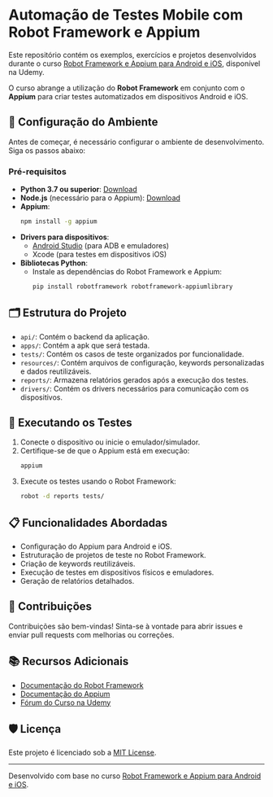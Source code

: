 # Automação de Testes Mobile com Robot Framework e Appium

Este repositório contém os exemplos, exercícios e projetos desenvolvidos durante o curso [Robot Framework e Appium para Android e iOS](https://www.udemy.com/course/robot-framework-e-appium-para-android-e-ios/?couponCode=2021PM25), disponível na Udemy.

O curso abrange a utilização do **Robot Framework** em conjunto com o **Appium** para criar testes automatizados em dispositivos Android e iOS.

## 🔧 Configuração do Ambiente

Antes de começar, é necessário configurar o ambiente de desenvolvimento. Siga os passos abaixo:

### Pré-requisitos
- **Python 3.7 ou superior**: [Download](https://www.python.org/)
- **Node.js** (necessário para o Appium): [Download](https://nodejs.org/)
- **Appium**:
  ```bash
  npm install -g appium
  ```
- **Drivers para dispositivos**:
  - [Android Studio](https://developer.android.com/studio) (para ADB e emuladores)
  - Xcode (para testes em dispositivos iOS)
- **Bibliotecas Python**:
  - Instale as dependências do Robot Framework e Appium:
    ```bash
    pip install robotframework robotframework-appiumlibrary
    ```

## 🗂️ Estrutura do Projeto

- `api/`: Contém o backend da aplicação.
- `apps/`: Contém a apk que será testada.
- `tests/`: Contém os casos de teste organizados por funcionalidade.
- `resources/`: Contém arquivos de configuração, keywords personalizadas e dados reutilizáveis.
- `reports/`: Armazena relatórios gerados após a execução dos testes.
- `drivers/`: Contém os drivers necessários para comunicação com os dispositivos.

## 🚀 Executando os Testes

1. Conecte o dispositivo ou inicie o emulador/simulador.
2. Certifique-se de que o Appium está em execução:
   ```bash
   appium
   ```
3. Execute os testes usando o Robot Framework:
   ```bash
   robot -d reports tests/
   ```

## 📋 Funcionalidades Abordadas

- Configuração do Appium para Android e iOS.
- Estruturação de projetos de teste no Robot Framework.
- Criação de keywords reutilizáveis.
- Execução de testes em dispositivos físicos e emuladores.
- Geração de relatórios detalhados.

## 🤝 Contribuições

Contribuições são bem-vindas! Sinta-se à vontade para abrir issues e enviar pull requests com melhorias ou correções.

## 📚 Recursos Adicionais

- [Documentação do Robot Framework](https://robotframework.org/)
- [Documentação do Appium](http://appium.io/)
- [Fórum do Curso na Udemy](https://www.udemy.com/course/robot-framework-e-appium-para-android-e-ios/)

## 🛡️ Licença

Este projeto é licenciado sob a [MIT License](LICENSE).

---

Desenvolvido com base no curso [Robot Framework e Appium para Android e iOS](https://www.udemy.com/course/robot-framework-e-appium-para-android-e-ios/?couponCode=2021PM25).

